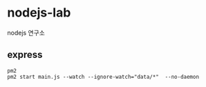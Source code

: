 # nodejs-lab
nodejs 연구소
## express

```
pm2
pm2 start main.js --watch --ignore-watch="data/*"  --no-daemon
```
